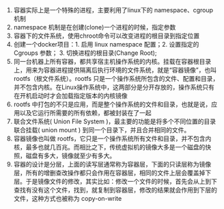 1. 容器实际上是一个特殊的进程，主要利用了linux下的 namespace、cgroup机制
2. namespace 机制是在创建(clone)一个进程的时候，指定参数
3. 容器下的文件系统，使用chroot命令可以改变进程的根目录到指定位置 
4. 创建一个docker项目：1. 启用 linux namespace 配置；2. 设置指定的 Cgroups 参数； 3. 切换进程的根目录(Change Root); 
5. 同一台机器上所有容器，都共享宿主机操作系统的内核。挂载在容器根目录上，用来为容器进程提供隔离后执行环境的文件系统，就是“容器镜像”，也叫 rootfs（根文件系统）。rootfs 只是一个操作系统所包含的文件、配置和目录，并不包含内核。在Linux操作系统中，这两部分是分开存放的，操作系统只有在开机启动时才会加载指定版本的内核镜像
6. rootfs 中打包的不只是应用，而是整个操作系统的文件和目录，也就是说，应用以及它运行所需要的所有依赖，都被封装在了一起
7. 联合文件系统( Union File System )，最主要的功能是将多个不同位置的目录联合挂载( union mount ) 到同一个目录下，并且合并相同的文件。
8. 容器镜像也叫做 rootfs，它只是一个操作系统所有文件和目录，并不包含内核，最多也就几百兆。而相比之下，传统虚拟机的镜像大多是一个磁盘的快照，磁盘有多大，镜像就至少有多大。
9. 容器的设计是分层，上面的读写层通常称为容器层，下面的只读层称为镜像层，所有的增删查改操作都只会作用在容器层，相同的文件上层会覆盖掉下层。于是镜像文件的修改，其实比如：修改一个文件的时候，首先会从上到下查找有没有这个文件，找到，就复制到容器层，修改的结果就会作用到下层的文件，这种方式也被称为 copy-on-write 

